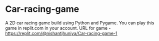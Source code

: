 # Car-racing-game
A 2D car racing game build using Python and Pygame.
You can play this game in replit.com in your account.
URL for game - https://replit.com/@nishantjhuniya/Car-racing-game-1
